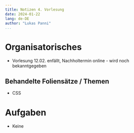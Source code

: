 ```yaml
---
title: Notizen 4. Vorlesung
date: 2024-01-22
lang: de-DE
author: "Lukas Panni"
...
```


# Organisatorisches

- Vorlesung 12.02. enfällt, Nachholtermin online - wird noch bekanntgegeben

## Behandelte Foliensätze / Themen

- CSS

# Aufgaben

- Keine


